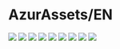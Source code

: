 # AzurAssets/EN
![](https://img.shields.io/badge/EN-8.2.433-blue?style=flat-square)
![](https://img.shields.io/badge/CV-600-blue?style=flat-square)
![](https://img.shields.io/badge/L2D-667-blue?style=flat-square)
![](https://img.shields.io/badge/PIC-22-blue?style=flat-square)
![](https://img.shields.io/badge/BGM-22-blue?style=flat-square)
![](https://img.shields.io/badge/CIPHER-50-blue?style=flat-square)
![](https://img.shields.io/badge/MANGA-75-blue?style=flat-square)
![](https://img.shields.io/badge/PAINTING-257-blue?style=flat-square)
![](https://img.shields.io/badge/DORM-95-blue?style=flat-square)